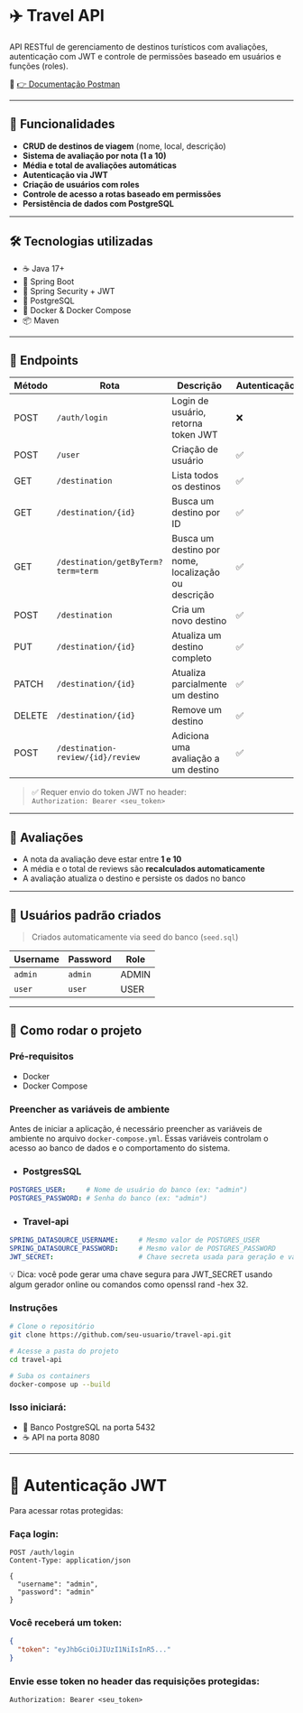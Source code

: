 # ✈️ Travel API

API RESTful de gerenciamento de destinos turísticos com avaliações, autenticação com JWT e controle de permissões baseado em usuários e funções (roles).

🔗 [👉 Documentação Postman](https://postman.co/workspace/My-Workspace~b7d2085c-386d-4ef5-8b1c-5daf16b16796/collection/32718812-0555fe6d-b79b-43e1-98dd-a718f271a23e?action=share&creator=32718812)

---

## 🧭 Funcionalidades

- **CRUD de destinos de viagem** (nome, local, descrição)
- **Sistema de avaliação por nota (1 a 10)**
- **Média e total de avaliações automáticas**
- **Autenticação via JWT**
- **Criação de usuários com roles**
- **Controle de acesso a rotas baseado em permissões**
- **Persistência de dados com PostgreSQL**

---

## 🛠️ Tecnologias utilizadas

- ☕ Java 17+
- 🌱 Spring Boot
- 🔐 Spring Security + JWT
- 🐘 PostgreSQL
- 🐳 Docker & Docker Compose
- 📦 Maven

---

## 📌 Endpoints

| Método | Rota                                | Descrição                                         | Autenticação |
|--------|-------------------------------------|--------------------------------------------------|---------------|
| POST   | `/auth/login`                       | Login de usuário, retorna token JWT              | ❌            |
| POST   | `/user`                             | Criação de usuário                               | ✅            |
| GET    | `/destination`                      | Lista todos os destinos                          | ✅            |
| GET    | `/destination/{id}`                 | Busca um destino por ID                          | ✅            |
| GET    | `/destination/getByTerm?term=term`  | Busca um destino por nome, localização ou descrição | ✅        |
| POST   | `/destination`                      | Cria um novo destino                             | ✅            |
| PUT    | `/destination/{id}`                 | Atualiza um destino completo                     | ✅            |
| PATCH  | `/destination/{id}`                 | Atualiza parcialmente um destino                 | ✅            |
| DELETE | `/destination/{id}`                 | Remove um destino                                | ✅            |
| POST   | `/destination-review/{id}/review`   | Adiciona uma avaliação a um destino              | ✅            |

> ✅ Requer envio do token JWT no header:  
> `Authorization: Bearer <seu_token>`

---

## 📝 Avaliações

- A nota da avaliação deve estar entre **1 e 10**
- A média e o total de reviews são **recalculados automaticamente**
- A avaliação atualiza o destino e persiste os dados no banco

---

## 👥 Usuários padrão criados

> Criados automaticamente via seed do banco (`seed.sql`)

| Username | Password | Role  |
|----------|----------|-------|
| `admin`  | `admin`  | ADMIN |
| `user`   | `user`   | USER  |

---

## 🚀 Como rodar o projeto

### Pré-requisitos

- Docker
- Docker Compose

### Preencher as variáveis de ambiente
Antes de iniciar a aplicação, é necessário preencher as variáveis de ambiente no arquivo `docker-compose.yml`. Essas variáveis controlam o acesso ao banco de dados e o comportamento do sistema.

- ### PostgresSQL
```yml
POSTGRES_USER:     # Nome de usuário do banco (ex: "admin")
POSTGRES_PASSWORD: # Senha do banco (ex: "admin")
```

- ### Travel-api
```yml
SPRING_DATASOURCE_USERNAME:     # Mesmo valor de POSTGRES_USER
SPRING_DATASOURCE_PASSWORD:     # Mesmo valor de POSTGRES_PASSWORD
JWT_SECRET:                     # Chave secreta usada para geração e validação do JWT (ex: texto aleatório seguro)
```
💡 Dica: você pode gerar uma chave segura para JWT_SECRET usando algum gerador online ou comandos como openssl rand -hex 32.

### Instruções

```bash
# Clone o repositório
git clone https://github.com/seu-usuario/travel-api.git

# Acesse a pasta do projeto
cd travel-api

# Suba os containers
docker-compose up --build
```

### Isso iniciará:

- 🐘 Banco PostgreSQL na porta 5432
- ☕ API na porta 8080

---

#  🔐 Autenticação JWT
  Para acessar rotas protegidas:

### Faça login:

```http
POST /auth/login
Content-Type: application/json

{
  "username": "admin",
  "password": "admin"
}
```

### Você receberá um token:

```json
{
  "token": "eyJhbGciOiJIUzI1NiIsInR5..."
}
```

### Envie esse token no header das requisições protegidas:

```http
Authorization: Bearer <seu_token>
```